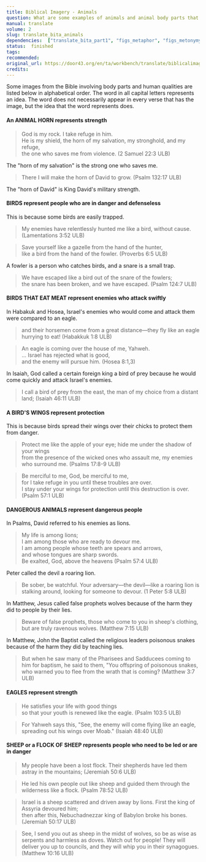 ```yaml
---
title: Biblical Imagery - Animals
question: What are some examples of animals and animal body parts that are used as images in the Bible?
manual: translate
volume: 2
slug: translate_bita_animals
dependencies:  ["translate_bita_part1", "figs_metaphor", "figs_metonymy"]
status:  finished
tags: 
recommended: 
original_url: https://door43.org/en/ta/workbench/translate/biblicalimageryta_animals
credits: 
---
```

Some images from the Bible involving body parts and human qualities are listed below in alphabetical order. The word in all capital letters represents an idea. The word does not necessarily appear in every verse that has the image, but the idea that the word represents does.


#### An ANIMAL HORN represents strength

> God is my rock. I take refuge in him.  
> He is my shield, the horn of my salvation, my stronghold, and my refuge,   
> the one who saves me from violence. (2 Samuel 22:3 ULB)

The "horn of my salvation" is the strong one who saves me.

>There I will make the horn of David to grow. (Psalm 132:17 ULB)

The "horn of David" is King David's military strength.

#### BIRDS represent people who are in danger and defenseless

This is because some birds are easily trapped.

<blockquote>My enemies have relentlessly hunted me like a bird, without cause. (Lamentations 3:52 ULB) </blockquote>

>Save yourself like a gazelle from the hand of the hunter,  
>like a bird from the hand of the fowler. (Proverbs 6:5 ULB)

A fowler is a person who catches birds, and a snare is a small trap.

>We have escaped like a bird out of the snare of the fowlers;  
>the snare has been broken, and we have escaped. (Psalm 124:7 ULB)

#### BIRDS THAT EAT MEAT represent enemies who attack swiftly

In Habakuk  and Hosea, Israel's enemies who would come and attack them were compared to an eagle. 
<blockquote> and their horsemen come from a great distance—they fly like an eagle hurrying to eat! (Habakkuk 1:8 ULB) </blockquote>

>An eagle is coming over the house of me, Yahweh.  
> ... Israel has rejected what is good,  
>and the enemy will pursue him. (Hosea 8:1,3)

In Isaiah, God called a certain foreign king a bird of prey because he would come quickly and attack Israel's enemies.
>I call a bird of prey from the east, the man of my choice from a distant land; (Isaiah 46:11 ULB)

#### A BIRD'S WINGS represent protection 

This is because birds spread their wings over their chicks to protect them from danger.
>Protect me like the apple of your eye; hide me under the shadow of your wings  
> from the presence of the wicked ones who assault me, my enemies who surround me. (Psalms 17:8-9 ULB)


>Be merciful to me, God, be merciful to me,  
>for I take refuge in you until these troubles are over.  
>I stay under your wings for protection until this destruction is over.  (Psalm 57:1 ULB)

#### DANGEROUS ANIMALS represent dangerous people 

In Psalms, David referred to his enemies as lions.
>My life is among lions;  
>I am among those who are ready to devour me.  
>I am among people whose teeth are spears and arrows,  
>and whose tongues are sharp swords.  
>Be exalted, God, above the heavens (Psalm 57:4 ULB)

Peter called the devil a roaring lion.
>Be sober, be watchful. Your adversary—the devil—like a roaring lion is stalking around, looking for someone to devour. (1 Peter 5:8 ULB)

In Matthew, Jesus called false prophets wolves because of the harm they did to people by their lies.
>Beware of false prophets, those who come to you in sheep's clothing, but are truly ravenous wolves. (Matthew 7:15 ULB)

In Matthew, John the Baptist called the religious leaders poisonous snakes because of the harm they did by teaching lies.
>But when he saw many of the Pharisees and Sadducees coming to him for baptism, he said to them, "You offspring of poisonous snakes, who warned you to flee from the wrath that is coming? (Matthew 3:7 ULB)

#### EAGLES represent strength  

> He satisfies your life with good things  
> so that your youth is renewed like the eagle. (Psalm 103:5 ULB)


<blockquote>For Yahweh says this, "See, the enemy will come flying like an eagle, spreading out his wings over Moab."  (Isaiah 48:40 ULB) </blockquote>


#### SHEEP or a FLOCK OF SHEEP represents people who need to be led or are in danger 
>My people have been a lost flock. Their shepherds have led them astray in the mountains; (Jeremiah 50:6 ULB)

<blockquote>He led his own people out like sheep and guided them through the wilderness like a flock. (Psalm 78:52 ULB) </blockquote>

>Israel is a sheep scattered and driven away by lions. First the king of Assyria devoured him;  
>then after this, Nebuchadnezzar king of Babylon broke his bones. (Jeremiah 50:17 ULB) 


<blockquote>See, I send you out as sheep in the midst of wolves, so be as wise as serpents and harmless as doves. Watch out for people! They will deliver you up to councils, and they will whip you in their synagogues. (Matthew 10:16 ULB) </blockquote>
